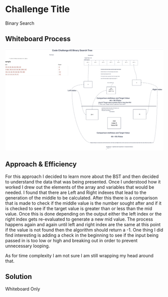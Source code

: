 # Challenge Title

Binary Search

## Whiteboard Process

![WhiteBoard](<ScreenShots/Screenshot 2023-07-12 at 2.55.12 PM.png>)

## Approach & Efficiency

For this approach I decided to learn more about the BST and then decided to understand the data that was being presented. Once I understood how it worked I drew out the elements of the array and variables that would be needed. I found that there are Left and Right indexes that lead to the generation of the middle to be calculated. After this there is a comparison that is made to check if the middle value is the number sought after and if it is checked to see if the target value is greater than or less than the mid value. Once this is done depending on the output either the left index or the right index gets re-evaluated to generate a new mid value. The process happens again and again until left and right index are the same at this point if the value is not found then the algorithm should return a -1. One thing I did find interesting is adding a check in the beginning to see if the input being passed in is too low or high and breaking out in order to prevent unnecessary looping.

As for time complexity I am not sure I am still wrapping my head around that.

## Solution

Whiteboard Only
